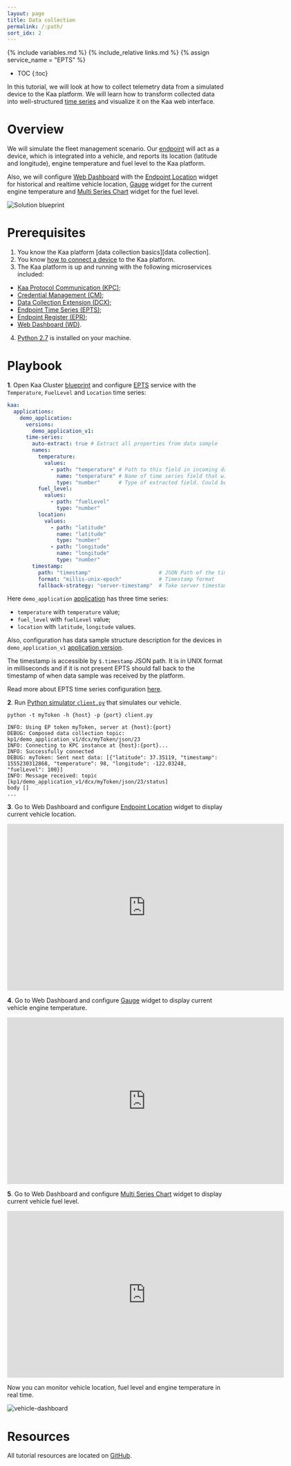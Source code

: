 ```yaml
---
layout: page
title: Data collection
permalink: /:path/
sort_idx: 2
---
```


{% include variables.md %}
{% include_relative links.md %}
{% assign service_name    = "EPTS" %}

* TOC
{:toc}

In this tutorial, we will look at how to collect telemetry data from a simulated device to the Kaa platform. We will learn how to transform 
collected data into well-structured [time series](https://en.wikipedia.org/wiki/Time_series) and visualize it on the Kaa web interface. 


# Overview

We will simulate the fleet management scenario. Our [endpoint]({{docs_url}}DOC/docs/current/Kaa-concepts/#endpoints) will act as a device, which is integrated into a vehicle, and reports its 
location (latitude and longitude), engine temperature and fuel level to the Kaa platform.

Also, we will configure [Web Dashboard]({{docs_url}}WD) with the [Endpoint Location]({{docs_url}}WD/docs/current/Widgets/Map/) widget for historical and realtime vehicle location, 
[Gauge]({{docs_url}}WD/docs/current/Widgets/Gauge/) widget for the current engine temperature and [Multi Series Chart]({{docs_url}}WD/docs/current/Widgets/Multi-series-chart/) widget for the fuel level.


![Solution blueprint](attach/img/architecture-overview.svg)


# Prerequisites

1. You know the Kaa platform [data collection basics][data collection].
2. You know [how to connect a device]({{docs_url}}Tutorials/docs/current/how-to-connect-device/) to the Kaa platform.
3. The Kaa platform is up and running with the following microservices included:
* [Kaa Protocol Communication (KPC)]({{docs_url}}KPC);
* [Credential Management (CM)]({{docs_url}}CM);
* [Data Collection Extension (DCX)]({{docs_url}}DCX);
* [Endpoint Time Series (EPTS)]({{docs_url}}EPTS);
* [Endpoint Register (EPR)]({{docs_url}}EPR);
* [Web Dashboard (WD)]({{docs_url}}WD).
4. [Python 2.7](https://www.python.org/download/releases/2.7/) is installed on your machine.


# Playbook

**1**. Open Kaa Cluster [blueprint]({{docs_url}}DOC/docs/current/Kaa-concepts/#blueprint) and configure [EPTS]({{docs_url}}EPTS/docs/current/Configuration/#time-series-definition) service with the `Temperature`, `FuelLevel` and `Location` time series:

```yaml
kaa:
  applications:
    demo_application:
      versions:
        demo_application_v1:
      time-series:
        auto-extract: true # Extract all properties from data sample
        names:
          temperature:
            values:
              - path: "temperature" # Path to this field in incoming data sample. Required.
                name: "temperature" # Name of time series field that will be used in {{service_name}} response body. If this configuration absent, {{service_name}} will use "value" by default. Note: that one time series must not have several fields with name - "value".
                type: "number"      # Type of extracted field. Could be one of "String" or "Number".  The "Number" represents JSON number data type.
          fuel_level:
            values:
              - path: "fuelLevel"
                type: "number"
          location:
            values:
              - path: "latitude"
                name: "latitude"
                type: "number"
              - path: "longitude"
                name: "longitude"
                type: "number"
        timestamp:
          path: "timestamp"                      # JSON Path of the timestamp field in data sample
          format: "millis-unix-epoch"            # Timestamp format
          fallback-strategy: "server-timestamp"  # Take server timestamp if it is not present in data sample
```

Here `demo_application` [application]({{docs_url}}DOC/docs/current/Kaa-concepts/#application) has three time series: 
- `temperature` with `temperature` value;
- `fuel_level` with `fuelLevel` value;
- `location` with `latitude`, `longitude` values.

Also, configuration has data sample structure description for the devices in `demo_application_v1` [application version](({{docs_url}}DOC/docs/current/Kaa-concepts/#application)).

The timestamp is accessible by `$.timestamp` JSON path. It is in UNIX format in milliseconds and 
if it is not present EPTS should fall back to the timestamp of when data sample was received by the platform.

Read more about EPTS time series configuration [here]({{docs_url}}EPTS/docs/current/Configuration/).      

**2**. Run [Python simulator `client.py`](https://github.com/kaaproject/tutorials/blob/master/doc/data-collection/attach/code/client.py)
that simulates our vehicle.

```
python -t myToken -h {host} -p {port} client.py

INFO: Using EP token myToken, server at {host}:{port}
DEBUG: Composed data collection topic: kp1/demo_application_v1/dcx/myToken/json/23
INFO: Connecting to KPC instance at {host}:{port}...
INFO: Successfully connected
DEBUG: myToken: Sent next data: [{"latitude": 37.35119, "timestamp": 1555230312868, "temperature": 98, "longitude": -122.03248, "fuelLevel": 100}]
INFO: Message received: topic [kp1/demo_application_v1/dcx/myToken/json/23/status]
body []
...
```

**3**. Go to Web Dashboard and configure [Endpoint Location]({{docs_url}}WD/docs/current/Widgets/EP-Location/) widget to display current vehicle location.

<div align="center">
  <iframe width="640" height="385" src="https://www.youtube.com/embed/6T2F6gGupWg?rel=0" frameborder="0" 
    allow="accelerometer; autoplay; encrypted-media; gyroscope; picture-in-picture" allowfullscreen></iframe>
</div>

**4**. Go to Web Dashboard and configure [Gauge]({{docs_url}}WD/docs/current/Widgets/Gauge/) widget to display current vehicle engine temperature.

<div align="center">
  <iframe width="640" height="385" src="https://www.youtube.com/embed/jbVPhQtKRLY?rel=0" frameborder="0" 
    allow="accelerometer; autoplay; encrypted-media; gyroscope; picture-in-picture" allowfullscreen></iframe>
</div>

**5**. Go to Web Dashboard and configure [Multi Series Chart]({{docs_url}}WD/docs/current/Widgets/Multi-series-chart/) widget to display current vehicle fuel level.

<div align="center">
  <iframe width="640" height="385" src="https://www.youtube.com/embed/Tz6ZbTAs8XQ?rel=0" frameborder="0" 
    allow="accelerometer; autoplay; encrypted-media; gyroscope; picture-in-picture" allowfullscreen></iframe>
</div>

Now you can monitor vehicle location, fuel level and engine temperature in real time.

![vehicle-dashboard](attach/img/vehicle-dashboard.png)


# Resources

All tutorial resources are located on [GitHub](https://github.com/kaaproject/tutorials/tree/master/doc/data-collection/attach/code). 
